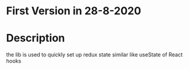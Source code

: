 # First Version in 28-8-2020

# Description
the lib is used to quickly set up redux state similar like useState of React hooks
